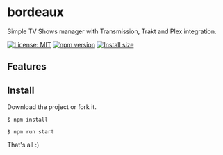 # bordeaux

Simple TV Shows manager with Transmission, Trakt and Plex integration.

[![License: MIT](https://img.shields.io/badge/license-MIT-blue.svg)](https://github.com/Wifsimster/bordeaux/blob/master/LICENSE)
[![npm version](https://badge.fury.io/js/bordeaux.svg)](https://www.npmjs.com/package/bordeaux)
[![Install size](https://packagephobia.now.sh/badge?p=bordeaux)](https://packagephobia.now.sh/result?p=bordeaux)

## Features

## Install

Download the project or fork it.

```
$ npm install

$ npm run start
```

That's all :)
